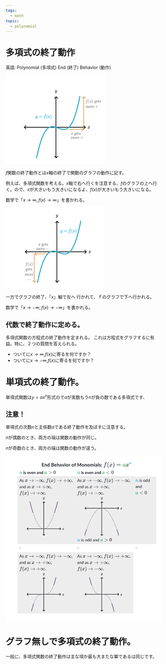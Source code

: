 ```yaml
---
tags:
  - math
topic:
  - polynomial
---
```


# 多項式の終了動作

英語: Polynomial (多項式) End (終了) Behavior (動作)

![20230515-「多項式」終了動作-1.png](20230515-「多項式」終了動作-1.png)

$f$関数の終了動作とは$x$軸の終了で関数のグラフの動作に記す。

例えば、多項式関数を考える。$x$軸で右へ行くを注意する、$f$のグラフの上へ行く。ので、$x$が大きいもう大きいになるよ、$f(x)$が大きいもう大きいになる。

数学で「$x\rightarrow\infty,f(x)\rightarrow\infty$」を書かれる。

![20230515-「多項式」終了動作-2.png](20230515-「多項式」終了動作-2.png)

一方でグラフの終了、「$x$」軸で左へ 行かれて、ｆのグラフで下へ行かれる。

数学で「$x\rightarrow-\infty,f(x)\rightarrow-\infty$」を書かれる。

## 代数で終了動作に定める。

多項式関数の方程式の終了動作を定まれる。
これは方程式をグラフするに有益。特に、２つの質問を答えられる。

- ついてに$x\rightarrow\infty$,$f(x)$に寄るを何ですか？
- ついてに$x\rightarrow-\infty$,$f(x)$に寄るを何ですか？

# 単項式の終了動作。

単項式関数は$y=ax^n$形式ので$a$が実数もう$n$が負の数である多項式です、

## 注意！

単項式の次数$n$と主係数$a$である終了動作を及ぼすに注意する。

$n$が偶数のとき、両方の端は関数の動作が同じ。

$n$が奇数のとき、両方の端は関数の動作が違う。

![20230515-「多項式」終了動作-3.png](20230515-「多項式」終了動作-3.png)

# グラフ無しで多項式の終了動作。

一般に、多項式関数の終了動作は主な項か最も大またな冪であるは同じです。
